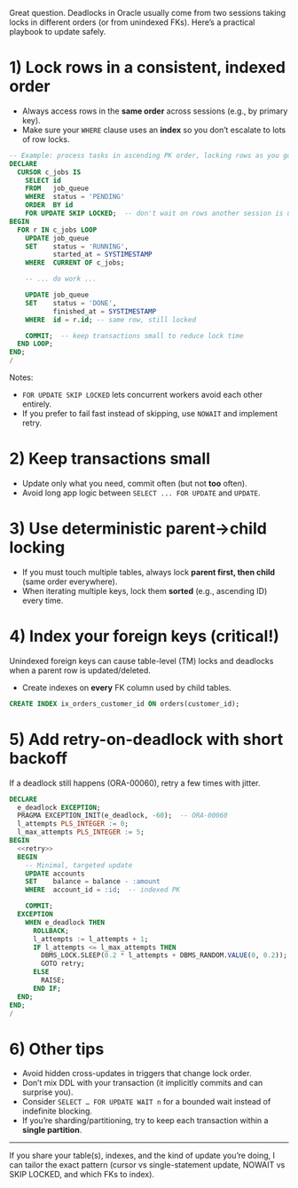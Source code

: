 Great question. Deadlocks in Oracle usually come from two sessions taking locks in different orders (or from unindexed FKs). Here’s a practical playbook to update safely.

# 1) Lock rows in a consistent, indexed order

* Always access rows in the **same order** across sessions (e.g., by primary key).
* Make sure your `WHERE` clause uses an **index** so you don’t escalate to lots of row locks.

```sql
-- Example: process tasks in ascending PK order, locking rows as you go
DECLARE
  CURSOR c_jobs IS
    SELECT id
    FROM   job_queue
    WHERE  status = 'PENDING'
    ORDER  BY id
    FOR UPDATE SKIP LOCKED;  -- don't wait on rows another session is using
BEGIN
  FOR r IN c_jobs LOOP
    UPDATE job_queue
    SET    status = 'RUNNING',
           started_at = SYSTIMESTAMP
    WHERE  CURRENT OF c_jobs;

    -- ... do work ...

    UPDATE job_queue
    SET    status = 'DONE',
           finished_at = SYSTIMESTAMP
    WHERE  id = r.id; -- same row, still locked

    COMMIT;  -- keep transactions small to reduce lock time
  END LOOP;
END;
/
```

Notes:

* `FOR UPDATE SKIP LOCKED` lets concurrent workers avoid each other entirely.
* If you prefer to fail fast instead of skipping, use `NOWAIT` and implement retry.

# 2) Keep transactions small

* Update only what you need, commit often (but not **too** often).
* Avoid long app logic between `SELECT ... FOR UPDATE` and `UPDATE`.

# 3) Use deterministic parent→child locking

* If you must touch multiple tables, always lock **parent first, then child** (same order everywhere).
* When iterating multiple keys, lock them **sorted** (e.g., ascending ID) every time.

# 4) Index your foreign keys (critical!)

Unindexed foreign keys can cause table-level (TM) locks and deadlocks when a parent row is updated/deleted.

* Create indexes on **every** FK column used by child tables.

```sql
CREATE INDEX ix_orders_customer_id ON orders(customer_id);
```

# 5) Add retry-on-deadlock with short backoff

If a deadlock still happens (ORA-00060), retry a few times with jitter.

```sql
DECLARE
  e_deadlock EXCEPTION;
  PRAGMA EXCEPTION_INIT(e_deadlock, -60);  -- ORA-00060
  l_attempts PLS_INTEGER := 0;
  l_max_attempts PLS_INTEGER := 5;
BEGIN
  <<retry>>
  BEGIN
    -- Minimal, targeted update
    UPDATE accounts
    SET    balance = balance - :amount
    WHERE  account_id = :id;  -- indexed PK

    COMMIT;
  EXCEPTION
    WHEN e_deadlock THEN
      ROLLBACK;
      l_attempts := l_attempts + 1;
      IF l_attempts <= l_max_attempts THEN
        DBMS_LOCK.SLEEP(0.2 * l_attempts + DBMS_RANDOM.VALUE(0, 0.2)); -- backoff + jitter
        GOTO retry;
      ELSE
        RAISE;
      END IF;
  END;
END;
/
```

# 6) Other tips

* Avoid hidden cross-updates in triggers that change lock order.
* Don’t mix DDL with your transaction (it implicitly commits and can surprise you).
* Consider `SELECT … FOR UPDATE WAIT n` for a bounded wait instead of indefinite blocking.
* If you’re sharding/partitioning, try to keep each transaction within a **single partition**.

---

If you share your table(s), indexes, and the kind of update you’re doing, I can tailor the exact pattern (cursor vs single-statement update, NOWAIT vs SKIP LOCKED, and which FKs to index).
